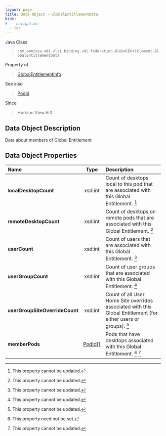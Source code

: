 ```yaml
---
layout: page
title: Data Object - GlobalEntitlementData
hide:
#  - navigation
  - toc
---
```






Java Class
> `com.omnissa.vdi.vlsi.binding.vdi.federation.GlobalEntitlement.GlobalEntitlementData`

Property of
> [GlobalEntitlementInfo](vdi.federation.GlobalEntitlement.GlobalEntitlementInfo.md#field_detail)

See also
> [PodId](vdi.entity.PodId.md)

Since
> Horizon View 6.0


## Data Object Description

Data about members of Global Entitlement

## Data Object Properties

 Name | Type | Description
:---|:---:|:---
**localDesktopCount**|  xsd:int|  Count of desktops local to this pod that are associated with this Global Entitlement. [^2]
**remoteDesktopCount**|  xsd:int|  Count of desktops on remote pods that are associated with this Global Entitlement. [^2]
**userCount**|  xsd:int|  Count of users that are associated with this Global Entitlement. [^2]
**userGroupCount**|  xsd:int|  Count of user groups that are associated with this Global Entitlement. [^2]
**userGroupSiteOverrideCount**|  xsd:int|  Count of all User Home Site overrides associated with this Global Entitlement (for either users or groups). [^2]
**memberPods**| [PodId[]](vdi.entity.PodId.md)|  Pods that have desktops associated with this Global Entitlement. [^1] [^2]


 


[^1]: This property need not be set.
[^2]: This property cannot be updated.
